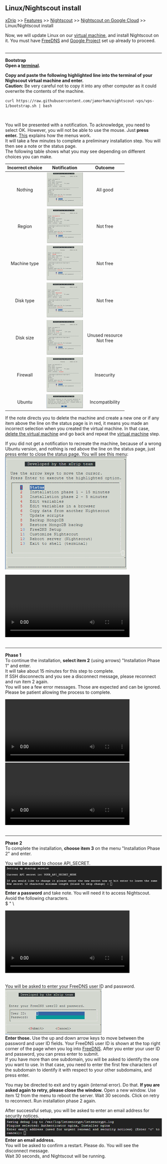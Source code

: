 ## Linux/Nightscout install  
[xDrip](../../README.md) >> [Features](../Features_page) >> [Nightscout](../Nightscout_page) >> [Nightscout on Google Cloud](./GoogleCloud) >> Linux/Nightscout install  
  
Now, we will update Linux on our [virtual machine](./NS_FreeTier), and install Nightscout on it.  You must have [FreeDNS](./FreeDNS.md) and [Google Project](./NS_GCProject.md) set up already to proceed.  
<br/>  
  
---  
  
**Bootstrap**    
**Open a [terminal](./Terminal.md).**  
  
**Copy and paste the following highlighted line into the terminal of your Nighscout virtual machine and enter.**  
**Caution:** Be very careful not to copy it into any other computer as it could overwrite the contents of the machine.  
  
```  
curl https://raw.githubusercontent.com/jamorham/nightscout-vps/vps-1/bootstrap.sh | bash
```  
<br/>  
  
You will be presented with a notification.  To acknowledge, you need to select OK.  However, you will not be able to use the mouse.  Just **press enter.**  [This](./HowToMenu.md) explains how the menus work.  
It will take a few minutes to complete a preliminary installation step.  You will then see a note or the status page.  
The following table shows what you may see depending on different choices you can make.  
  
| Incorrect choice | Notification | Outcome |  
| :--------------: | :----------: | :-----: |  
| Nothing | [<img src="./images/AllGood_Icon.png">](./images/AllGood.png) | All good |  
| Region | [<img src="./images/Region_Icon.png">](./images/Region.png) | Not free |  
| Machine type | [<img src="./images/NoMicro_icon.png">](./images/NoMicro.png) | Not free |  
| Disk type | [<img src="./images/NotStandard_Icon.png">](./images/NotStandard.png) | Not free |  
| Disk size | [<img src="./images/DiskSize_Icon.png">](./images/DiskSize.png) | Unused resource <br/> Not free |  
| Firewall | [<img src="./images/Firewall_Icon.png">](./images/Firewall.png) | Insecurity |  
| Ubuntu | [<img src="./images/WrongUbuntu_Icon.png">](./images/WrongUbuntu.png) | Incompatibility |  
  
If the note directs you to delete the machine and create a new one or if any item above the line on the status page is in red, it means you made an incorrect selection when you created the virtual machine.  In that case, [delete the virtual machine](./DeleteVM.md) and go back and repeat the [virtual machine](./VirtualMachine.md) step.  
  
If you did not get a notification to recreate the machine, because of a wrong Ubuntu version, and nothing is red above the line on the status page, just press enter to close the status page.  You will see this menu:  
![](./images/Menu.png)  
  
<video width="400" controlsList="nodownload" src="./video/Install1.mp4" controls>  
</video>  
<br/>  
<br/>  
  
---  
  
**Phase 1**  
To continue the installation, **select item 2** (using arrows) "Installation Phase 1" and enter.  
It will take about 15 minutes for this step to complete.  
If SSH disconnects and you see a disconnect message, please reconnect and run item 2 again.  
You will see a few error messages.  Those are expected and can be ignored.  Please be patient allowing the process to complete.  
  
<video width="400" controlsList="nodownload" src="./video/Install2.mp4" controls>  
</video>  
  
  
<video width="400" controlsList="nodownload" src="./video/Install3.mp4" controls>  
</video>  
<br/>  
<br/>  
  
---
  
**Phase 2**  
To complete the installation, **choose item 3** on the menu "Installation Phase 2" and enter.    
  
You will be asked to choose API_SECRET.  
![](./images/API-SECRET.png)  
**Enter a password** and take note.  You will need it to access Nightscout.  
Avoid the following characters.  
$ " \   
  
<video width="400" controlsList="nodownload" src="./video/Install4.mp4" controls>  
</video>  
<br/>  
<br/>  
  
You will be asked to enter your FreeDNS user ID and password.  
![](./images/FreeDNS_IDPass.png)  
**Enter those.**  Use the up and down arrow keys to move between the password and user ID fields.  Your FreeDNS user ID is shown at the top right corner of the page when you log into [FreeDNS](https://freedns.afraid.org/menu/).  After you enter your user ID and password, you can press enter to submit.  
If you have more than one subdomain, you will be asked to identify the one you want to use.  In that case, you need to enter the first few characters of the subdomain to identify it with respect to your other subdomains, and press enter.  
  
You may be directed to exit and try again (internal error).  Do that.  **If you are asked again to retry, please close the window.**  Open a new window.  Use item 12 from the menu to reboot the server.  Wait 30 seconds.  Click on retry to reconnect.  Run installation phase 2 again.  
  
After successful setup, you will be asked to enter an email address for security notices.  
![](./images/emailUrgentRenewal.png)  
**Enter an email address.**  
You will be asked to confirm a restart.  Please do.  You will see the disconnect message.  
Wait 30 seconds, and Nightscout will be running.  
 
